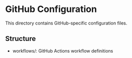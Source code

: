 # GitHub Configuration

This directory contains GitHub-specific configuration files.

## Structure

- workflows/: GitHub Actions workflow definitions

